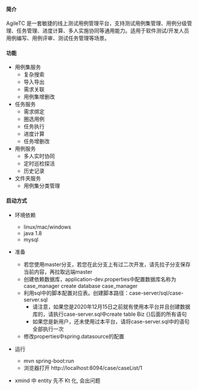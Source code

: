 #### 简介

AgileTC 是一套敏捷的线上测试用例管理平台，支持测试用例集管理、用例分级管理、任务管理、进度计算、多人实施协同等通用能力。适用于软件测试/开发人员用例编写、用例评审、测试任务管理等场景。

#### 功能

 - 用例集服务
   -  复杂搜索
   -  导入导出
   -  需求关联
   -  用例集增删改
 - 任务服务
   -  需求绑定
   -  圈选用例
   -  任务执行
   -  进度计算
   -  任务增删改
 - 用例服务
   - 多人实时协同
   - 定时巡检探活
   - 历史记录
 - 文件夹服务
   - 用例集分类管理

#### 启动方式

 - 环境依赖
    - linux/mac/windows
    - java 1.8
    - mysql

 - 准备
    - 若您使用master分支，若您在此分支上有过二次开发，请先拉子分支保存当前内容，再拉取远端master
    - 创建依赖数据库，application-dev.properties中配置数据库名称为case_manager    create database case_manager
    - 利用sql中的脚本配置对应表。创建脚本路径：case-server/sql/case-server.sql
        * 请注意，如果您是2020年12月15日之前就有使用本平台并且创建数据库的，请执行case-server.sql中create table Biz {}后面的所有语句
        * 如果您是新用户，还未使用过本平台，请将case-server.sql中的语句全部执行一次
    - 修改properties中spring.datasource的配置

 - 运行
    - mvn spring-boot:run 
    - 浏览器打开 http://localhost:8094/case/caseList/1

+ xmind 中 entity 先不 Kt 化, 会出问题

